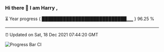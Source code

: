 ### Hi there 👋 I am Harry , 

⏳ Year progress { ████████████████████████████▁▁ } 96.25 %

---

⏰ Updated on Sat, 18 Dec 2021 07:44:20 GMT

![Progress Bar CI](https://github.com/duykhang68/duykhang68/workflows/Progress%20Bar%20CI/badge.svg)

